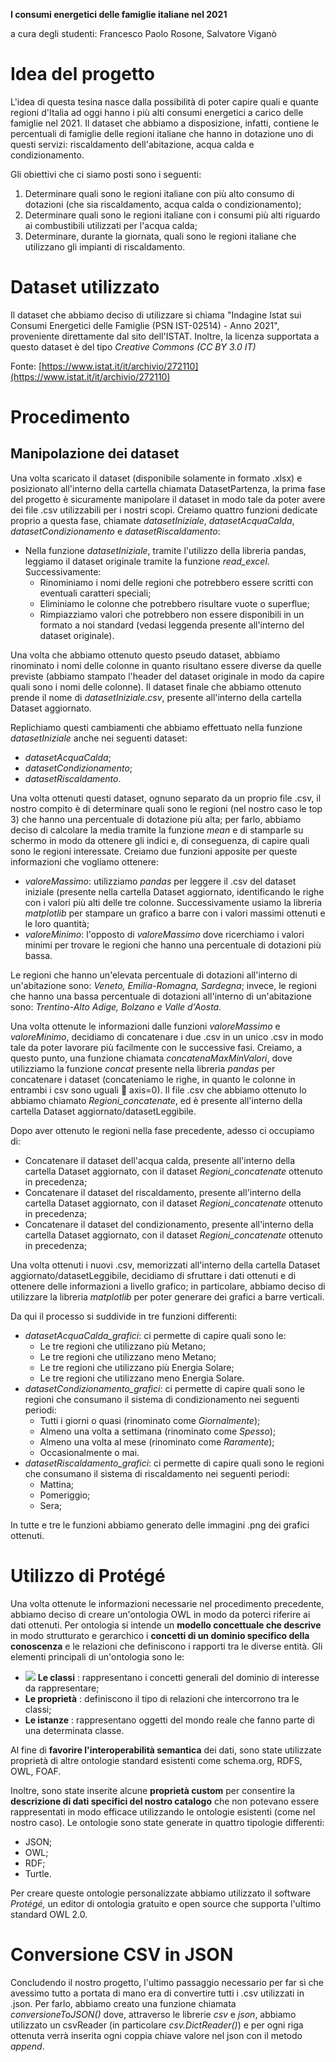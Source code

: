**I consumi energetici delle famiglie italiane nel 2021**

a cura degli studenti:
 Francesco Paolo Rosone, Salvatore Viganò

# Idea del progetto

L&#39;idea di questa tesina nasce dalla possibilità di poter capire quali e quante regioni d&#39;Italia ad oggi hanno i più alti consumi energetici a carico delle famiglie nel 2021. Il dataset che abbiamo a disposizione, infatti, contiene le percentuali di famiglie delle regioni italiane che hanno in dotazione uno di questi servizi: riscaldamento dell&#39;abitazione, acqua calda e condizionamento.

Gli obiettivi che ci siamo posti sono i seguenti:

1. Determinare quali sono le regioni italiane con più alto consumo di dotazioni (che sia riscaldamento, acqua calda o condizionamento);
2. Determinare quali sono le regioni italiane con i consumi più alti riguardo ai combustibili utilizzati per l&#39;acqua calda;
3. Determinare, durante la giornata, quali sono le regioni italiane che utilizzano gli impianti di riscaldamento.

# Dataset utilizzato

Il dataset che abbiamo deciso di utilizzare si chiama &quot;Indagine Istat sui Consumi Energetici delle Famiglie (PSN IST-02514) - Anno 2021&quot;, proveniente direttamente dal sito dell&#39;ISTAT. Inoltre, la licenza supportata a questo dataset è del tipo _Creative Commons (CC BY 3.0 IT)_

Fonte: [https://www.istat.it/it/archivio/272110](https://www.istat.it/it/archivio/272110)

# Procedimento

## Manipolazione dei dataset

Una volta scaricato il dataset (disponibile solamente in formato .xlsx) e posizionato all&#39;interno della cartella chiamata DatasetPartenza, la prima fase del progetto è sicuramente manipolare il dataset in modo tale da poter avere dei file .csv utilizzabili per i nostri scopi. Creiamo quattro funzioni dedicate proprio a questa fase, chiamate _datasetIniziale_, _datasetAcquaCalda_, _datasetCondizionamento_ e _datasetRiscaldamento_:

- Nella funzione _datasetIniziale_, tramite l&#39;utilizzo della libreria pandas, leggiamo il dataset originale tramite la funzione _read­\_excel_. Successivamente:
  - Rinominiamo i nomi delle regioni che potrebbero essere scritti con eventuali caratteri speciali;
  - Eliminiamo le colonne che potrebbero risultare vuote o superflue;
  - Rimpiazziamo valori che potrebbero non essere disponibili in un formato a noi standard (vedasi leggenda presente all&#39;interno del dataset originale).

Una volta che abbiamo ottenuto questo pseudo dataset, abbiamo rinominato i nomi delle colonne in quanto risultano essere diverse da quelle previste (abbiamo stampato l&#39;header del dataset originale in modo da capire quali sono i nomi delle colonne). Il dataset finale che abbiamo ottenuto prende il nome di _datasetIniziale.csv_, presente all&#39;interno della cartella Dataset aggiornato.

Replichiamo questi cambiamenti che abbiamo effettuato nella funzione _datasetIniziale_ anche nei seguenti dataset:

- _datasetAcquaCalda_;
- _datasetCondizionamento_;
- _datasetRiscaldamento_.

Una volta ottenuti questi dataset, ognuno separato da un proprio file .csv, il nostro compito è di determinare quali sono le regioni (nel nostro caso le top 3) che hanno una percentuale di dotazione più alta; per farlo, abbiamo deciso di calcolare la media tramite la funzione _mean_ e di stamparle su schermo in modo da ottenere gli indici e, di conseguenza, di capire quali sono le regioni interessate. Creiamo due funzioni apposite per queste informazioni che vogliamo ottenere:

- _valoreMassimo_: utilizziamo _pandas_ per leggere il .csv del dataset iniziale (presente nella cartella Dataset aggiornato, identificando le righe con i valori più alti delle tre colonne. Successivamente usiamo la libreria _matplotlib_ per stampare un grafico a barre con i valori massimi ottenuti e le loro quantità;
- _valoreMinimo_: l&#39;opposto di _valoreMassimo_ dove ricerchiamo i valori minimi per trovare le regioni che hanno una percentuale di dotazioni più bassa.

Le regioni che hanno un&#39;elevata percentuale di dotazioni all&#39;interno di un&#39;abitazione sono: _Veneto, Emilia-Romagna, Sardegna_; invece, le regioni che hanno una bassa percentuale di dotazioni all&#39;interno di un&#39;abitazione sono: _Trentino-Alto Adige, Bolzano e Valle d&#39;Aosta._

Una volta ottenute le informazioni dalle funzioni _valoreMassimo_ e _valoreMinimo_, decidiamo di concatenare i due .csv in un unico .csv in modo tale da poter lavorare più facilmente con le successive fasi. Creiamo, a questo punto, una funzione chiamata _concatenaMaxMinValori_, dove utilizziamo la funzione _concat_ presente nella libreria _pandas_ per concatenare i dataset (concateniamo le righe, in quanto le colonne in entrambi i csv sono uguali  axis=0). Il file .csv che abbiamo ottenuto lo abbiamo chiamato _Regioni\_concatenate_, ed è presente all&#39;interno della cartella Dataset aggiornato/datasetLeggibile.

Dopo aver ottenuto le regioni nella fase precedente, adesso ci occupiamo di:

- Concatenare il dataset dell&#39;acqua calda, presente all&#39;interno della cartella Dataset aggiornato, con il dataset _Regioni\_concatenate_ ottenuto in precedenza;
- Concatenare il dataset del riscaldamento, presente all&#39;interno della cartella Dataset aggiornato, con il dataset _Regioni\_concatenate_ ottenuto in precedenza;
- Concatenare il dataset del condizionamento, presente all&#39;interno della cartella Dataset aggiornato, con il dataset _Regioni\_concatenate_ ottenuto in precedenza;

Una volta ottenuti i nuovi .csv, memorizzati all&#39;interno della cartella Dataset aggiornato/datasetLeggibile, decidiamo di sfruttare i dati ottenuti e di ottenere delle informazioni a livello grafico; in particolare, abbiamo deciso di utilizzare la libreria _matplotlib_ per poter generare dei grafici a barre verticali.

Da qui il processo si suddivide in tre funzioni differenti:

- _datasetAcquaCalda\_grafici_: ci permette di capire quali sono le:
  - Le tre regioni che utilizzano più Metano;
  - Le tre regioni che utilizzano meno Metano;
  - Le tre regioni che utilizzano più Energia Solare;
  - Le tre regioni che utilizzano meno Energia Solare.
- _datasetCondizionamento\_grafici_: ci permette di capire quali sono le regioni che consumano il sistema di condizionamento nei seguenti periodi:
  - Tutti i giorni o quasi (rinominato come _Giornalmente_);
  - Almeno una volta a settimana (rinominato come _Spesso_);
  - Almeno una volta al mese (rinominato come _Raramente_);
  - Occasionalmente o mai.
- _datasetRiscaldamento\_grafici_: ci permette di capire quali sono le regioni che consumano il sistema di riscaldamento nei seguenti periodi:
  - Mattina;
  - Pomeriggio;
  - Sera;

In tutte e tre le funzioni abbiamo generato delle immagini .png dei grafici ottenuti.

# Utilizzo di Protégé

Una volta ottenute le informazioni necessarie nel procedimento precedente, abbiamo deciso di creare un&#39;ontologia OWL in modo da poterci riferire ai dati ottenuti. Per ontologia si intende un **modello concettuale che descrive** in modo strutturato e gerarchico i **concetti di un dominio specifico della conoscenza** e le relazioni che definiscono i rapporti tra le diverse entità. Gli elementi principali di un&#39;ontologia sono le:

- ![](RackMultipart20220704-1-s8velx_html_95d95b5425343dc5.png) **Le classi** : rappresentano i concetti generali del dominio di interesse da rappresentare;
- **Le proprietà** : definiscono il tipo di relazioni che intercorrono tra le classi;
- **Le istanze** : rappresentano oggetti del mondo reale che fanno parte di una determinata classe.

Al fine di **favorire l&#39;interoperabilità semantica** dei dati, sono state utilizzate proprietà di altre ontologie standard esistenti come schema.org, RDFS, OWL, FOAF.

Inoltre, sono state inserite alcune **proprietà custom** per consentire la **descrizione di dati specifici del nostro catalogo** che non potevano essere rappresentati in modo efficace utilizzando le ontologie esistenti (come nel nostro caso). Le ontologie sono state generate in quattro tipologie differenti:

- JSON;
- OWL;
- RDF;
- Turtle.

Per creare queste ontologie personalizzate abbiamo utilizzato il software _Protégé,_ un editor di ontologia gratuito e open source che supporta l&#39;ultimo standard OWL 2.0.

# Conversione CSV in JSON

Concludendo il nostro progetto, l&#39;ultimo passaggio necessario per far sì che avessimo tutto a portata di mano era di convertire tutti i .csv utilizzati in .json. Per farlo, abbiamo creato una funzione chiamata _conversioneToJSON()_ dove, attraverso le librerie _csv_ e _json_, abbiamo utilizzato un csvReader (in particolare _csv.DictReader()_) e per ogni riga ottenuta verrà inserita ogni coppia chiave valore nel json con il metodo _append_.
